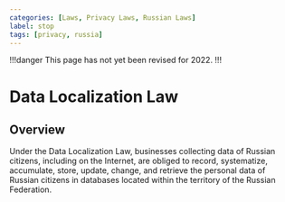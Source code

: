 ```yaml
---
categories: [Laws, Privacy Laws, Russian Laws]
label: stop
tags: [privacy, russia]
---
```


!!!danger
This page has not yet been revised for 2022.
!!!

# Data Localization Law

## Overview

Under the Data Localization Law, businesses collecting data of Russian citizens, including on the Internet, are obliged to record, systematize, accumulate, store, update, change, and retrieve the personal data of Russian citizens in databases located within the territory of the Russian Federation.
